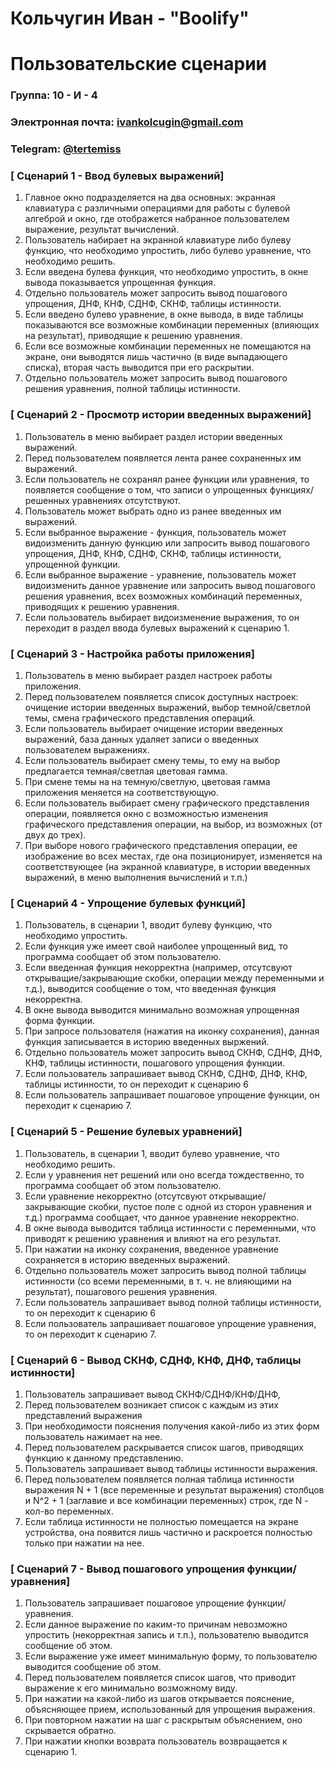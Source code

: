 # Кольчугин Иван - "Boolify"
# Пользовательские сценарии

### Группа: 10 - И - 4
### Электронная почта: ivankolcugin@gmail.com
### Telegram: [@tertemiss](https://t.me/tertemiss)


### [ Сценарий 1 - Ввод булевых выражений]

1. Главное окно подразделяется на два основных: экранная клавиатура с различными операциями для работы с булевой алгеброй и окно, где отображется набранное пользователем выражение, результат вычислений.
2. Пользователь набирает на экранной клавиатуре либо булеву функцию, что необходимо упростить, либо булево уравнение, что необходимо решить.
3. Если введена булева функция, что необходимо упростить, в окне вывода показывается упрощенная функция.
4. Отдельно пользователь может запросить вывод пошагового упрощения, ДНФ, КНФ, СДНФ, СКНФ, таблицы истинности.
5. Если введено булево уравнение, в окне вывода, в виде таблицы показываются все возможные комбинации переменных (влияющих на результат), приводящие к решению уравнения.
6. Если все возможные комбинации переменных не помещаются на экране, они выводятся лишь частично (в виде выпадающего списка), вторая часть выводится при его раскрытии.
7. Отдельно пользователь может запросить вывод пошагового решения уравнения, полной таблицы истинности.

### [ Сценарий 2 - Просмотр истории введенных выражений]

1. Пользователь в меню выбирает раздел истории введенных выражений.
2. Перед пользователем появляется лента ранее сохраненных им выражений.
3. Если пользователь не сохранял ранее функции или уравнения, то появляется сообщение о том, что записи о упрощенных функциях/решенных уравнениях отсутствуют.
4. Пользователь может выбрать одно из ранее введенных им выражений.
5. Если выбранное выражение - функция, пользователь может видоизменить данную функцию или запросить вывод пошагового упрощения, ДНФ, КНФ, СДНФ, СКНФ, таблицы истинности, упрощенной функции.
6. Если выбранное выражение - уравнение, пользователь может видоизменить данное уравнение или запросить вывод пошагового решения уравнения, всех возможных комбинаций переменных, приводящих к решению уравнения.
7. Если пользователь выбирает видоизменение выражения, то он переходит в раздел ввода булевых выражений к сценарию 1.

### [ Сценарий 3 - Настройка работы приложения]

1. Пользователь в меню выбирает раздел настроек работы приложения.
2. Перед пользователем появляется список доступных настроек: очищение истории введенных выражений, выбор темной/светлой темы, смена графического представления операций.
3. Если пользователь выбирает очищение истории введенных выражений, база данных удаляет записи о введенных пользователем выражениях.
4. Если пользователь выбирает смену темы, то ему на выбор предлагается темная/светлая цветовая гамма.
5. При смене темы на на темную/светлую, цветовая гамма приложения меняется на соответствующую.
6. Если пользователь выбирает смену графического представления операции, появляется окно с возможностью изменения графического представления операции, на выбор, из возможных (от двух до трех).
7. При выборе нового графического представления операции, ее изображение во всех местах, где она позиционирует, изменяется на соответствующее (на экранной клавиатуре, в истории введенных выражений, в меню выполнения вычислений и т.п.)

### [ Сценарий 4 - Упрощение булевых функций]

1. Пользователь, в сценарии 1, вводит булеву функцию, что необходимо упростить.
2. Если функция уже имеет свой наиболее упрощенный вид, то программа сообщает об этом пользователю.
3. Если введенная функция некорректна (например, отсутсвуют открыващие/закрывающие скобки, операции между переменными и т.д.), выводится сообщение о том, что введенная функция некорректна.
4. В окне вывода выводится минимально возможная упрощенная форма функции.
5. При запросе пользователя (нажатия на иконку сохранения), данная функция записывается в историю введенных выржений.
6. Отдельно пользователь может запросить вывод СКНФ, СДНФ, ДНФ, КНФ, таблицы истинности, пошагового упрощения функции.
7. Если пользователь запрашивает вывод СКНФ, СДНФ, ДНФ, КНФ, таблицы истинности, то он переходит к сценарию 6
8. Если пользователь запрашивает пошаговое упрощение функции, он переходит к сценарию 7.

### [ Сценарий 5 - Решение булевых уравнений]

1. Пользователь, в сценарии 1, вводит булево уравнение, что необходимо решить.
2. Если у уравнения нет решений или оно всегда тождественно, то программа сообщает об этом пользователю.
3. Если уравнение некорректно (отсутсвуют открыващие/закрывающие скобки, пустое поле с одной из сторон уравнения и т.д.) программа сообщает, что данное уравнение некорректно.
4. В окне вывода выводится таблица истинности с переменными, что приводят к решению уравнения и влияют на его результат.
5. При нажатии на иконку сохранения, введенное уравнение сохраняется в историю введенных выражений.
6. Отдельно пользователь может запросить вывод полной таблицы истинности (со всеми переменными, в т. ч. не влияющими на результат), пошагового решения уравнения.
7. Если пользователь запрашивает вывод полной таблицы истинности, то он переходит к сценарию 6
8. Если пользователь запрашивает пошаговое упрощение уравнения, то он переходит к сценарию 7.

### [ Сценарий 6 - Вывод СКНФ, СДНФ, КНФ, ДНФ, таблицы истинности]

1. Пользователь запрашивает вывод СКНФ/СДНФ/КНФ/ДНФ, 
2. Перед пользователем возникает список с каждым из этих представлений выражения
3. При необходимости пояснения получения какой-либо из этих форм пользователь нажимает на нее.
4. Перед пользователем раскрывается список шагов, приводящих функцию к данному представлению.
5. Пользователь запрашивает вывод таблицы истинности выражения.
6. Перед пользователем появляется полная таблица истинности выражения N + 1 (все переменные и результат выражения) столбцов и N^2 + 1 (заглавие и все комбинации переменных) строк, где N - кол-во переменных.
7. Если таблица истинности не полностью помещается на экране устройства, она появится лишь частично и раскроется полностью только при нажатии на нее.

### [ Сценарий 7 - Вывод пошагового упрощения функции/уравнения]

1. Пользователь запрашивает пошаговое упрощение функции/уравнения.
2. Если данное выражение по каким-то причинам невозможно упростить (некорректная запись и т.п.), пользователю выводится сообщение об этом.
3. Если выражение уже имеет минимальную форму, то пользователю выводится сообщение об этом.
4. Перед пользователем появляется список шагов, что приводит выражение к его минимально возможному виду.
5. При нажатии на какой-либо из шагов открывается пояснение, объясняющее прием, использованный для упрощения выражения.
6. При повторном нажатии на шаг с раскрытым объяснением, оно скрывается обратно.
7. При нажатии кнопки возврата пользователь возвращается к сценарию 1.
